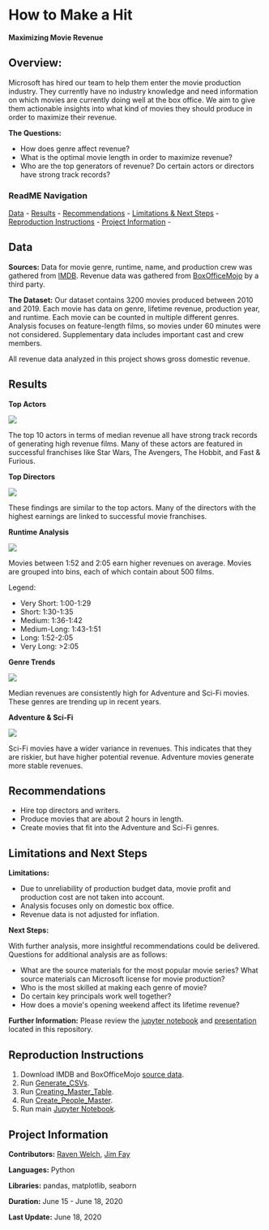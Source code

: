 # How to Make a Hit
**Maximizing Movie Revenue**

## Overview:
Microsoft has hired our team to help them enter the movie production industry.  They currently have no industry knowledge and need information on which movies are currently doing well at the box office.  We aim to give them actionable insights into what kind of movies they should produce in order to maximize their revenue.

**The Questions:**
* How does genre affect revenue?
* What is the optimal movie length in order to maximize revenue?
* Who are the top generators of revenue?  Do certain actors or directors have strong track records?

### ReadME Navigation

[Data](https://github.com/RavenNHW/Mod_1_Project#data) -
[Results](https://github.com/RavenNHW/Mod_1_Project#results) - 
[Recommendations](https://github.com/RavenNHW/Mod_1_Project#recommendations) - 
[Limitations & Next Steps](https://github.com/RavenNHW/Mod_1_Project#limitations-and-next-steps) - 
[Reproduction Instructions](https://github.com/RavenNHW/Mod_1_Project#reproduction-instructions) -
[Project Information](https://github.com/RavenNHW/Mod_1_Project#project-information) -


## Data
**Sources:**
Data for movie genre, runtime, name, and production crew was gathered from [IMDB](www.imdb.com).
Revenue data was gathered from [BoxOfficeMojo](https://data.world/eliasdabbas/boxofficemojo-alltime-domestic-data) by a third party.

**The Dataset:**
Our dataset contains 3200 movies produced between 2010 and 2019.  Each movie has data on genre, lifetime revenue, production year, and runtime.  Each movie can be counted in multiple different genres.  Analysis focuses on feature-length films, so movies under 60 minutes were not considered.  Supplementary data includes important cast and crew members.

All revenue data analyzed in this project shows gross domestic revenue.  


## Results
**Top Actors**

![](https://github.com/RavenNHW/Mod_1_Project/blob/master/Images/People_Actor_1.png)

The top 10 actors in terms of median revenue all have strong track records of generating high revenue films.  Many of these actors are featured in successful franchises like Star Wars, The Avengers, The Hobbit, and Fast & Furious.

**Top Directors**

![](https://github.com/RavenNHW/Mod_1_Project/blob/master/Images/People_Director_1.png)

These findings are similar to the top actors.  Many of the directors with the highest earnings are linked to successful movie franchises.

**Runtime Analysis**

![](https://github.com/RavenNHW/Mod_1_Project/blob/master/Images/Runtime_1.png)

Movies between 1:52 and 2:05 earn higher revenues on average.  Movies are grouped into bins, each of which contain about 500 films.  

Legend:
* Very Short: 1:00-1:29
* Short: 1:30-1:35
* Medium: 1:36-1:42
* Medium-Long: 1:43-1:51
* Long: 1:52-2:05
* Very Long: >2:05


**Genre Trends**

![](https://github.com/RavenNHW/Mod_1_Project/blob/master/Images/Genre_Process_2.png)

Median revenues are consistently high for Adventure and Sci-Fi movies.  These genres are trending up in recent years.

**Adventure & Sci-Fi**

![](https://github.com/RavenNHW/Mod_1_Project/blob/master/Images/Genre_Process_3.png)

Sci-Fi movies have a wider variance in revenues.  This indicates that they are riskier, but have higher potential revenue.  Adventure movies generate more stable revenues.


## Recommendations
* Hire top directors and writers.
* Produce movies that are about 2 hours in length.
* Create movies that fit into the Adventure and Sci-Fi genres.

## Limitations and Next Steps
**Limitations:**
* Due to unreliability of production budget data, movie profit and production cost are not taken into account.
* Analysis focuses only on domestic box office.
* Revenue data is not adjusted for inflation.

**Next Steps:**

With further analysis, more insightful recommendations could be delivered.  Questions for additional analysis are as follows:

* What are the source materials for the most popular movie series?  What source materials can Microsoft license for movie production?
* Who is the most skilled at making each genre of movie?
* Do certain key principals work well together?
* How does a movie's opening weekend affect its lifetime revenue?

**Further Information:**
Please review the [jupyter notebook](https://github.com/RavenNHW/Mod_1_Project/blob/master/Data%20Processing/Data_Analysis.ipynb) and [presentation](https://github.com/RavenNHW/Mod_1_Project/blob/master/presentation.pdf) located in this repository.

## Reproduction Instructions
1. Download IMDB and BoxOfficeMojo [source data](https://github.com/RavenNHW/Mod_1_Project#data).
2. Run [Generate_CSVs](https://github.com/RavenNHW/Mod_1_Project/blob/master/Data%20Processing/Generate_CSVs.ipynb).
2. Run [Creating_Master_Table](https://github.com/RavenNHW/Mod_1_Project/blob/master/Data%20Processing/Generate_Master_Table.ipynb).
3. Run [Create_People_Master](https://github.com/RavenNHW/Mod_1_Project/blob/master/Data%20Processing/Generate_People_Table.ipynb).
4. Run main [Jupyter Notebook](https://github.com/RavenNHW/Mod_1_Project/blob/master/Data%20Processing/Data_Analysis.ipynb).




## Project Information
**Contributors:** [Raven Welch](https://github.com/RavenNHW), [Jim Fay](https://github.com/jrf6xh)

**Languages:** Python

**Libraries:** pandas, matplotlib, seaborn

**Duration:** June 15 - June 18, 2020

**Last Update:** June 18, 2020
